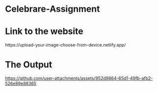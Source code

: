 # Celebrare-Assignment               
<h1>Link to the website</h1>                        
https://upload-your-image-choose-from-device.netlify.app/
<h1>The Output</h1>       



https://github.com/user-attachments/assets/952d9864-65d1-49fb-afb2-526e89e88365



